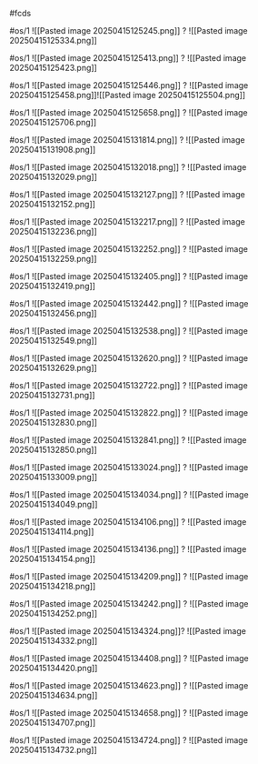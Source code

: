 
#fcds

#os/1
![[Pasted image 20250415125245.png]]
?
![[Pasted image 20250415125334.png]]
<!--SR:!2025-04-23,1,208-->

#os/1
![[Pasted image 20250415125413.png]]
?
![[Pasted image 20250415125423.png]]
<!--SR:!2025-04-24,3,250-->


#os/1
![[Pasted image 20250415125446.png]]
?
![[Pasted image 20250415125458.png]]![[Pasted image 20250415125504.png]]
<!--SR:!2025-04-23,1,221-->


#os/1
![[Pasted image 20250415125658.png]]
?
![[Pasted image 20250415125706.png]]
<!--SR:!2025-04-25,3,250-->

 
#os/1
![[Pasted image 20250415131814.png]]
?
![[Pasted image 20250415131908.png]]
<!--SR:!2025-04-23,1,219-->

#os/1
![[Pasted image 20250415132018.png]]
?
![[Pasted image 20250415132029.png]]
<!--SR:!2025-04-24,3,268-->

#os/1
![[Pasted image 20250415132127.png]]
?
![[Pasted image 20250415132152.png]]
<!--SR:!2025-04-23,1,204-->

#os/1
![[Pasted image 20250415132217.png]]
?
![[Pasted image 20250415132236.png]]
<!--SR:!2025-04-25,2,219-->

#os/1
![[Pasted image 20250415132252.png]]
?
![[Pasted image 20250415132259.png]]
<!--SR:!2025-04-23,1,219-->

#os/1
![[Pasted image 20250415132405.png]]
?
![[Pasted image 20250415132419.png]]
<!--SR:!2025-04-26,3,239-->

#os/1
![[Pasted image 20250415132442.png]]
?
![[Pasted image 20250415132456.png]]
<!--SR:!2025-04-24,2,239-->

#os/1
![[Pasted image 20250415132538.png]]
?
![[Pasted image 20250415132549.png]]
<!--SR:!2025-04-24,3,250-->

#os/1
![[Pasted image 20250415132620.png]]
?
![[Pasted image 20250415132629.png]]
<!--SR:!2025-04-24,2,239-->

#os/1
![[Pasted image 20250415132722.png]]
?
![[Pasted image 20250415132731.png]]
<!--SR:!2025-04-24,2,228-->

#os/1
![[Pasted image 20250415132822.png]]
?
![[Pasted image 20250415132830.png]]
<!--SR:!2025-04-23,1,219-->

#os/1
![[Pasted image 20250415132841.png]]
?
![[Pasted image 20250415132850.png]]
<!--SR:!2025-04-25,3,259-->

#os/1
![[Pasted image 20250415133024.png]]
?
![[Pasted image 20250415133009.png]]
<!--SR:!2025-04-25,3,259-->

#os/1
![[Pasted image 20250415134034.png]]
?
![[Pasted image 20250415134049.png]]
<!--SR:!2025-04-24,2,223-->

#os/1
![[Pasted image 20250415134106.png]]
?
![[Pasted image 20250415134114.png]]
<!--SR:!2025-04-24,2,225-->

#os/1
![[Pasted image 20250415134136.png]]
?
![[Pasted image 20250415134154.png]]
<!--SR:!2025-04-23,1,219-->

#os/1
![[Pasted image 20250415134209.png]]
?
![[Pasted image 20250415134218.png]]
<!--SR:!2025-04-24,2,239-->

#os/1
![[Pasted image 20250415134242.png]]
?
![[Pasted image 20250415134252.png]]
<!--SR:!2025-04-23,1,221-->

#os/1 
![[Pasted image 20250415134324.png]]?
![[Pasted image 20250415134332.png]]

#os/1
![[Pasted image 20250415134408.png]]
?
![[Pasted image 20250415134420.png]]
<!--SR:!2025-04-23,2,244-->

#os/1
![[Pasted image 20250415134623.png]]
?
![[Pasted image 20250415134634.png]]
<!--SR:!2025-04-24,2,227-->

#os/1
![[Pasted image 20250415134658.png]]
?
![[Pasted image 20250415134707.png]]
<!--SR:!2025-04-30,7,264-->

#os/1
![[Pasted image 20250415134724.png]]
?
![[Pasted image 20250415134732.png]]
<!--SR:!2025-04-23,1,219-->